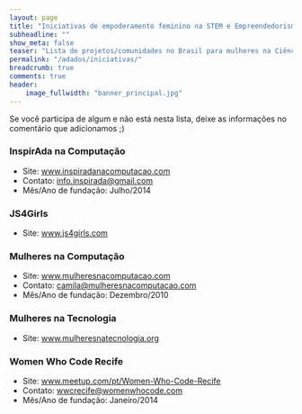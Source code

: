```yaml
---
layout: page
title: "Iniciativas de empoderamento feminino na STEM e Empreendedorismo"
subheadline: ""
show_meta: false
teaser: "Lista de projetos/comunidades no Brasil para mulheres na Ciência, Tecnologia, Engenharia e Matemática (STEM) e Empreendedorismo"
permalink: "/adados/iniciativas/"
breadcrumb: true
comments: true
header:
    image_fullwidth: "banner_principal.jpg"
---
```


Se você participa de algum e não está nesta lista, deixe as informações no comentário que adicionamos ;) 

### InspirAda na Computação
- Site: <a href="www.inspiradanacomputacao.com" target="_blank">www.inspiradanacomputacao.com</a>
- Contato: info.inspirada@gmail.com
- Mês/Ano de fundação: Julho/2014

### JS4Girls
- Site: <a href="www.js4girls.com" target="_blank">www.js4girls.com</a>

### Mulheres na Computação
- Site: <a href="www.mulheresnacomputacao.com" target="_blank">www.mulheresnacomputacao.com</a>
- Contato: camila@mulheresnacomputacao.com
- Mês/Ano de fundação: Dezembro/2010

### Mulheres na Tecnologia
- Site: <a href="www.mulheresnatecnologia.org" target="_blank">www.mulheresnatecnologia.org</a>

### Women Who Code Recife
- Site: <a href="http://www.meetup.com/pt/Women-Who-Code-Recife/" target="_blank">www.meetup.com/pt/Women-Who-Code-Recife</a>
- Contato: wwcrecife@womenwhocode.com
- Mês/Ano de fundação: Janeiro/2014
